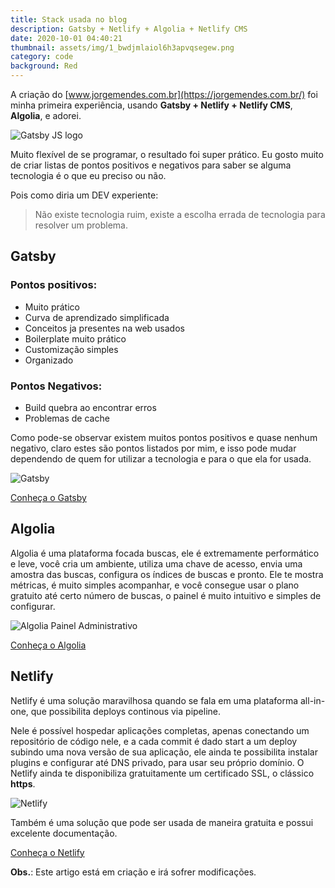 ```yaml
---
title: Stack usada no blog
description: Gatsby + Netlify + Algolia + Netlify CMS
date: 2020-10-01 04:40:21
thumbnail: assets/img/1_bwdjmlaiol6h3apvqsegew.png
category: code
background: Red
---
```


A criação do [www.jorgemendes.com.br](https://jorgemendes.com.br/) foi minha primeira experiência, usando **Gatsby + Netlify + Netlify CMS**, **Algolia**, e adorei.

![Gatsby JS logo](assets/img/1_bwdjmlaiol6h3apvqsegew.png 'Gatsby JS')

Muito flexível de se programar, o resultado foi super prático. Eu gosto muito de criar listas de pontos positivos e negativos para saber se alguma tecnologia é o que eu preciso ou não.

Pois como diria um DEV experiente:

> Não existe tecnologia ruim, existe a escolha errada de tecnologia para resolver um problema.

## Gatsby

### Pontos positivos:

- Muito prático
- Curva de aprendizado simplificada
- Conceitos ja presentes na web usados
- Boilerplate muito prático
- Customização simples
- Organizado

### Pontos Negativos:

- Build quebra ao encontrar erros
- Problemas de cache

Como pode-se observar existem muitos pontos positivos e quase nenhum negativo, claro estes são pontos listados por mim, e isso pode mudar dependendo de quem for utilizar a tecnologia e para o que ela for usada.

![Gatsby](assets/img/screen-shot-2020-10-01-at-16.39.20.png 'Gatsby')

[Conheça o Gatsby](https://www.gatsbyjs.com/)

## **Algolia**

Algolia é uma plataforma focada buscas, ele é extremamente performático e leve, você cria um ambiente, utiliza uma chave de acesso, envia uma amostra das buscas, configura os índices de buscas e pronto. Ele te mostra métricas, é muito simples acompanhar, e você consegue usar o plano gratuito até certo número de buscas, o painel é muito intuitivo e simples de configurar.

![Algolia Painel Administrativo](assets/img/screen-shot-2020-10-01-at-16.08.06.png 'Algolia Painel Administrativo')

[Conheça o Algolia](https://www.algolia.com/)

## **Netlify**

Netlify é uma solução maravilhosa quando se fala em uma plataforma all-in-one, que possibilita deploys continous via pipeline.

Nele é possível hospedar aplicações completas, apenas conectando um repositório de código nele, e a cada commit é dado start a um deploy subindo uma nova versão de sua aplicação, ele ainda te possibilita instalar plugins e configurar até DNS privado, para usar seu próprio domínio. O Netlify ainda te disponibiliza gratuitamente um certificado SSL, o clássico **https**.

![Netlify](assets/img/screen-shot-2020-10-01-at-16.27.27.png 'Netlify')

Também é uma solução que pode ser usada de maneira gratuita e possui excelente documentação.

[Conheça o Netlify](https://www.netlify.com/)

**Obs.**: Este artigo está em criação e irá sofrer modificações.
